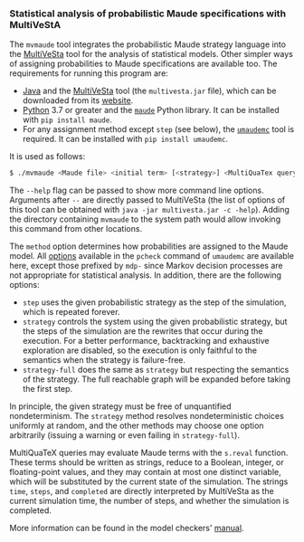 ### Statistical analysis of probabilistic Maude specifications with MultiVeStA

The `mvmaude` tool integrates the probabilistic Maude strategy language into the [MultiVeSta](https://github.com/andrea-vandin/MultiVeStA) tool for the analysis of statistical models. Other simpler ways of assigning probabilities to Maude specifications are available too. The requirements for running this program are:

* [Java](https://openjdk.java.net) and the [MultiVeSta](https://github.com/andrea-vandin/MultiVeStA/wiki) tool (the `multivesta.jar` file), which can be downloaded from its [website](https://github.com/andrea-vandin/MultiVeStA/wiki/Integration-with-Python-model-simulator).
* [Python](https://www.python.org) 3.7 or greater and the [`maude`](https://pypi.org/project/maude) Python library. It can be installed with `pip install maude`.
* For any assignment method except `step` (see below), the [`umaudemc`](https://github.com/fadoss/umaudemc) tool is required. It can be installed with `pip install umaudemc`.

It is used as follows:

```bash
$ ./mvmaude <Maude file> <initial term> [<strategy>] <MultiQuaTex query file> [--method <method>]
```

The `--help` flag can be passed to show more command line options. Arguments after `--` are directly passed to MultiVeSta (the list of options of this tool can be obtained with `java -jar multivesta.jar -c -help`). Adding the directory containing `mvmaude` to the system path would allow invoking this command from other locations.

The `method` option determines how probabilities are assigned to the Maude model. All [options](https://github.com/fadoss/umaudemc/#specification-of-probabilities) available in the `pcheck` command of `umaudemc` are available here, except those prefixed by `mdp-` since Markov decision processes are not appropriate for statistical analysis.
In addition, there are the following options: 

* `step` uses the given probabilistic strategy as the step of the simulation, which is repeated forever.
* `strategy` controls the system using the given probabilistic strategy, but the steps of the simulation are the rewrites that occur during the execution. For a better performance, backtracking and exhaustive exploration are disabled, so the execution is only faithful to the semantics when the strategy is failure-free.
* `strategy-full` does the same as `strategy` but respecting the semantics of the strategy. The full reachable graph will be expanded before taking the first step.

In principle, the given strategy must be free of unquantified nondeterminism. The `strategy` method resolves nondeterministic choices uniformly at random, and the other methods may choose one option arbitrarily (issuing a warning or even failing in `strategy-full`).

MultiQuaTeX queries may evaluate Maude terms with the `s.reval` function. These terms should be written as strings, reduce to a Boolean, integer, or floating-point values, and they may contain at most one distinct variable, which will be substituted by the current state of the simulation. The strings `time`, `steps`, and `completed` are directly interpreted by MultiVeSta as the current simulation time, the number of steps, and whether the simulation is completed.

More information can be found in the model checkers' [manual](https://maude.ucm.es/strategies/modelchecker-manual.pdf).